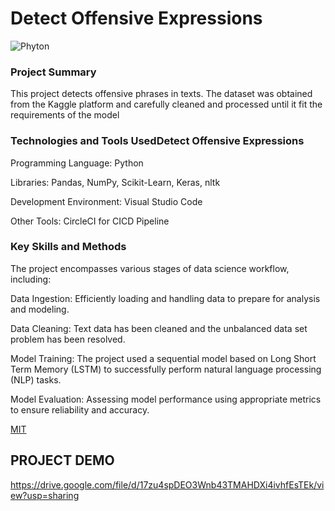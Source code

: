 # Detect Offensive Expressions 

![Phyton](https://i.gifer.com/7LIp.gif)


### Project Summary

This project detects offensive phrases in texts. The dataset was obtained from the Kaggle platform and carefully cleaned and processed until it fit the requirements of the model

### Technologies and Tools UsedDetect Offensive Expressions 
Programming Language: Python

Libraries: Pandas, NumPy, Scikit-Learn, Keras, nltk

Development Environment: Visual Studio Code

Other Tools: CircleCI for CICD Pipeline

### Key Skills and Methods

The project encompasses various stages of data science workflow, including:

Data Ingestion: Efficiently loading and handling data to prepare for analysis and modeling.

Data Cleaning: Text data has been cleaned and the unbalanced data set problem has been resolved.

Model Training: The project used a sequential model based on Long Short Term Memory (LSTM) to successfully perform natural language processing (NLP) tasks.

Model Evaluation: Assessing model performance using appropriate metrics to ensure reliability and accuracy.




[MIT](https://choosealicense.com/licenses/mit/)


## PROJECT DEMO

https://drive.google.com/file/d/17zu4spDEO3Wnb43TMAHDXi4ivhfEsTEk/view?usp=sharing